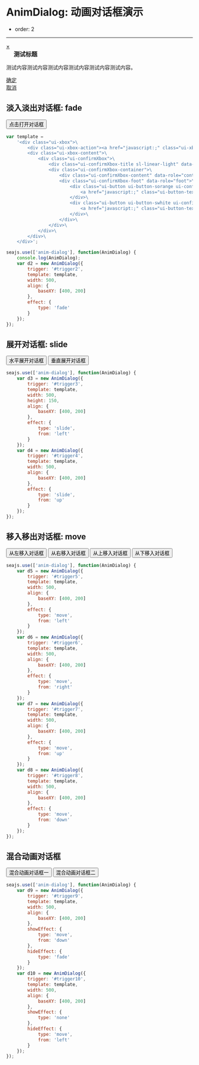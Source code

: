 # AnimDialog: 动画对话框演示

- order: 2

---

<link href="https://a.alipayobjects.com/al/alice.components.ui-confirmXbox-1.0-full.css" rel="stylesheet">
<link href="https://a.alipayobjects.com/al/alice.components.ui-xbox-1.3-src.css" rel="stylesheet">
<style>
.ui-confirmXbox h2 {
    margin:0;
    padding:0;
    margin-left:20px;
    border:none;
    font-size:16px;
}
</style>

<div class="ui-xbox fn-hide" id="confirmBox">
    <div class="ui-xbox-action"><a href="javascript:;" class="ui-xbox-close" data-role="close" title="关闭">×</a></div>
    <div class="ui-xbox-content">
        <!-- ui-confirmXbox -->
        <div class="ui-confirmXbox fn-clear">
            <div class="ui-confirmXbox-title sl-linear-light" data-role="head">
                <h2 data-role="title">测试标题</h2>
            </div>
            <div class="ui-confirmXbox-container">
                <div class="ui-confirmXbox-content" data-role="content">
                    <p>测试内容测试内容测试内容测试内容测试内容测试内容。</p>
                </div>
                <div class="ui-confirmXbox-foot">
                    <div class="ui-button ui-button-sorange" data-role="confirm">
                        <a href="javascript:;" class="ui-button-text">确定</a>
                    </div>
                    <div class="ui-button ui-button-swhite" data-role="cancel">
                        <a href="javascript:;" class="ui-button-text">取消</a>
                    </div>
                </div>
            </div>
        </div>
        <!-- ui-confirmXbox end -->
    </div>
</div>

## 淡入淡出对话框: fade

<div class="cell">
    <input type="button" id="trigger2" value="点击打开对话框" />
</div>

````javascript
var template =  
    '<div class="ui-xbox">\
        <div class="ui-xbox-action"><a href="javascript:;" class="ui-xbox-close" data-role="close" title="关闭">×</a></div>\
        <div class="ui-xbox-content">\
            <div class="ui-confirmXbox">\
                <div class="ui-confirmXbox-title sl-linear-light" data-role="head"><h2 data-role="title">我是标题</h2></div>\
                <div class="ui-confirmXbox-container">\
                    <div class="ui-confirmXbox-content" data-role="content">我是内容</div>\
                    <div class="ui-confirmXbox-foot" data-role="foot">\
                        <div class="ui-button ui-button-sorange ui-confirmXbox-confirm" data-role="confirm">\
                            <a href="javascript:;" class="ui-button-text">确定</a>\
                        </div>\
                        <div class="ui-button ui-button-swhite ui-confirmXbox-cancel" data-role="cancel">\
                            <a href="javascript:;" class="ui-button-text">取消</a>\
                        </div>\
                    </div>\
                </div>\
            </div>\
        </div>\
    </div>';

seajs.use(['anim-dialog'], function(AnimDialog) {
    console.log(AnimDialog);
    var d2 = new AnimDialog({
        trigger: '#trigger2',
        template: template,
        width: 500,
        align: {
            baseXY: [400, 200]
        },
        effect: {
            type: 'fade'
        }
    });
});
````

## 展开对话框: slide

<div class="cell">
    <input type="button" id="trigger3" value="水平展开对话框" />
    <input type="button" id="trigger4" value="垂直展开对话框" />    
</div>

````javascript
seajs.use(['anim-dialog'], function(AnimDialog) {
    var d3 = new AnimDialog({
        trigger: '#trigger3',
        template: template,
        width: 500,
        height: 150,
        align: {
            baseXY: [400, 200]
        },
        effect: {
            type: 'slide',
            from: 'left'
        }
    });
    var d4 = new AnimDialog({
        trigger: '#trigger4',
        template: template,
        width: 500,
        align: {
            baseXY: [400, 200]
        },
        effect: {
            type: 'slide',
            from: 'up'
        }
    });
});
````

## 移入移出对话框: move

<div class="cell">
    <input type="button" id="trigger5" value="从左移入对话框" />
    <input type="button" id="trigger6" value="从右移入对话框" />
    <input type="button" id="trigger7" value="从上移入对话框" />
    <input type="button" id="trigger8" value="从下移入对话框" />
</div>

````javascript
seajs.use(['anim-dialog'], function(AnimDialog) {
    var d5 = new AnimDialog({
        trigger: '#trigger5',
        template: template,
        width: 500,
        align: {
            baseXY: [400, 200]
        },
        effect: {
            type: 'move',
            from: 'left'
        }
    });
    var d6 = new AnimDialog({
        trigger: '#trigger6',
        template: template,
        width: 500,
        align: {
            baseXY: [400, 200]
        },
        effect: {
            type: 'move',
            from: 'right'
        }
    });
    var d7 = new AnimDialog({
        trigger: '#trigger7',
        template: template,
        width: 500,
        align: {
            baseXY: [400, 200]
        },
        effect: {
            type: 'move',
            from: 'up'
        }
    });
    var d8 = new AnimDialog({
        trigger: '#trigger8',
        template: template,
        width: 500,
        align: {
            baseXY: [400, 200]
        },
        effect: {
            type: 'move',
            from: 'down'
        }
    });
});
````

## 混合动画对话框

<div class="cell">
    <input type="button" id="trigger9" value="混合动画对话框一" />
    <input type="button" id="trigger10" value="混合动画对话框二" />
</div>

````javascript
seajs.use(['anim-dialog'], function(AnimDialog) {
    var d9 = new AnimDialog({
        trigger: '#trigger9',
        template: template,
        width: 500,
        align: {
            baseXY: [400, 200]
        },
        showEffect: {
            type: 'move',
            from: 'down'
        },
        hideEffect: {
            type: 'fade'
        }
    });
    var d10 = new AnimDialog({
        trigger: '#trigger10',
        template: template,
        width: 500,
        align: {
            baseXY: [400, 200]
        },
        showEffect: {
            type: 'none'
        },
        hideEffect: {
            type: 'move',
            from: 'left'
        }
    });
});
````

